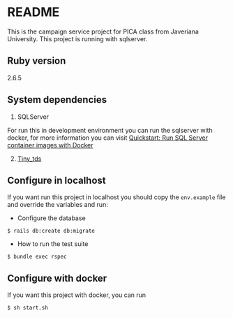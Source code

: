 # README

This is the campaign service project for PICA class from Javeriana University. This project is running with sqlserver.

##  Ruby version

2.6.5

## System dependencies

1. SQLServer

For run this in development environment you can run the sqlserver with docker, for more information you can visit [Quickstart: Run SQL Server container images with Docker](https://docs.microsoft.com/en-us/sql/linux/quickstart-install-connect-docker?view=sql-server-ver15&pivots=cs1-bash)

2. [Tiny_tds](https://github.com/rails-sqlserver/tiny_tds)

## Configure in localhost

If you want run this project in localhost you should copy the `env.example` file and override the variables and run:

* Configure the database

```
$ rails db:create db:migrate
```

* How to run the test suite

```
$ bundle exec rspec
```

## Configure with docker

If you want this project with docker, you can run

```
$ sh start.sh
```
